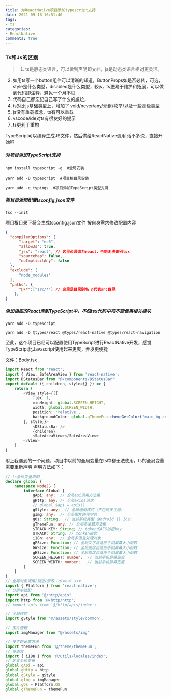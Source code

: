 ```yaml
---
title: 为ReactNative项目添加typescript支持
date: 2021-09-16 16:51:40
tags:
- ts
categories: 
- ReactNative 
comments: true
---
```


### Ts和Js的区别
>1. ts是静态类语言，可以做到声明即文档，js是动态类语言相对更灵活。
2. 如用ts写一个button组件可以清晰的知道，ButtonProps如是否必传，可选，style是什么类型，disabled是什么类型，较js，ts更易于维护和拓展，可以做到代码即注释，避免一个月不见
3. 代码自己都忘记自己写了什么的尴尬，
4. ts对比js基础类型上，增加了 void/never/any/元组/枚举/以及一些高级类型
5. js没有重载概念，ts有可以重载
6. vscode/ide对ts有很友好的提示
7. ts更利于重构

TypeScript可以编译生成JS文件，然后供给ReactNative调用
话不多说，直接开始吧

##### 对项目添加TypeScript支持
```
npm install typescript -g  #全局安装
```
```
yarn add -D typescript  #项目根目录安装
```
```
yarn add -g typings  #项目添加TypeScript类型支持
```
##### 根目录添加配置tsconfig.json文件
```
tsc --init
```
项目根目录下将会生成tsconfig.json文件
按自身需求修改配置内容
```json
{
  "compilerOptions": {
      "target": "es6",
      "allowJs": true,
      "jsx": "react", // 这里必须改为react，否则无法识别tsx
      "sourceMap": false,
      "noImplicitAny": false
  },
  "exclude": [
      "node_modules"
  ],
  "paths": {
      "@/*":["src/*"] // 这里是目录别名 @代表src目录
    }, 
}
```
##### 添加相应的React库到TypeScript中，不然tsx代码中将不能使用相关模块
```
yarn add -D typescript
```
```
yarn add -D @types/react @types/react-native @types/react-navigation
```
至此，这个项目已经可以配置使用TypeScript进行ReactNative开发，感觉TypeScript比Javascript使用起来更爽，开发更便捷

文件：Body.tsx
```ts
import React from 'react';
import { View, SafeAreaView } from 'react-native';
import DStatusBar from "@/components/DStatusBar"
export default ({ children, style={} }) => {
    return (
        <View style={[{
            flex: 1,
            minHeight: global.SCREEN_HEIGHT,
            width: global.SCREEN_WIDTH,
            position: 'relative',
            backgroundColor: global.gThemeFun.themeGetColor('main_bg_color')
        }, style]}>
            <DStatusBar />
            {children}
            <SafeAreaView></SafeAreaView>
        </View>
    )
}
```

附上我遇到的一个问题，项目中以前的全局变量在ts中都无法使用，ts的全局变量需要重新声明
声明方法如下：
```ts
// ts全局变量声明
declare global {
    namespace NodeJS {
        interface Global {
            gApi: any;  // 全局api调用方法集
            gHttp: any; // 全局axios请求
            // global.$api = apis()
            gStyle: any;  // 全局通用样式（不包过多主题）
            gImg: any;  // 全局图片路径字典
            gOs: String;  // 当前系统类型（android || ios）
            gThemeFun: any; // 全局多主题方法集
            $TRACK_KEY: String; // token的AES加密key
            $TRACK: String; // tonken密匙
            i18n: any;  // 全局多语言处理对象
            gFSize: Function; // 全局文字自适应手机屏幕大小函数
            GWSize: Function; // 全局宽度自适应手机屏幕大小函数
            gHSize: Function; // 全局高度自适应手机屏幕大小函数
            SCREEN_HEIGHT: number;  // 当前手机屏幕高度
            SCREEN_WIDTH: number;   // 当前手机屏幕宽度
        }
    }
}
// 全局对象调用/赋值/修改：global.xxx
import { Platform } from 'react-native';
// 分辨率适配
import api from "@/http/apis"
import http from '@/http/http';
// import apis from '@/http/apis/index';

// 全局样式
import gStyle from '@/assets/style/common';

// 图片管理
import imgManager from "@/assets/img"

// 多主题设置方法
import themeFun from '@/theme/themeFun';
// 多语言
import { i18n } from '@/utils/locales/index';
// 定义全局变量
global.gApi = api
global.gHttp = http
global.gStyle = gStyle
global.gImg = imgManager
global.gOs = Platform.OS
global.gThemeFun = themeFun

```
